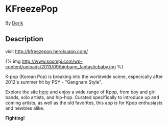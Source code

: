 # KFreezePop

By [Derik](http://www.derikstrattan.com)

## Description

visit http://kfreezepop.herokuapp.com/

{% img http://www.soompi.com/wp-content/uploads/2013/09/bigbang_fantasticbaby.jpg %}

K-pop (Korean Pop) is breaking into the worldwide scene, especically after 2012's summer hit by PSY - "Gangnam Style".

Explore the site [here](http://kfreezepop.herokuapp.com/) and enjoy a wide range of Kpop, from boy and girl bands, solo artists, and hip-hop. Curated specifically to introduce up and coming artists, as well as the old favorites, this app is for Kpop enthusiasts and newbies alike.

**Fighting!**

